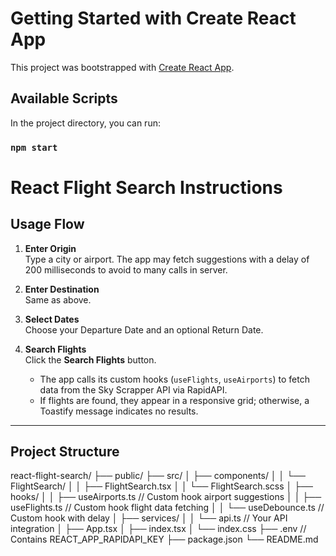 # Getting Started with Create React App

This project was bootstrapped with [Create React App](https://github.com/facebook/create-react-app).

## Available Scripts

In the project directory, you can run:

### `npm start`

# React Flight Search Instructions

## Usage Flow

1. **Enter Origin**  
   Type a city or airport. The app may fetch suggestions with a delay of 200 milliseconds to avoid to many calls in server.

2. **Enter Destination**  
   Same as above.

3. **Select Dates**  
   Choose your Departure Date and an optional Return Date.

4. **Search Flights**  
   Click the **Search Flights** button.
   - The app calls its custom hooks (`useFlights`, `useAirports`) to fetch data from the Sky Scrapper API via RapidAPI.
   - If flights are found, they appear in a responsive grid; otherwise, a Toastify message indicates no results.

---

## Project Structure

react-flight-search/
├── public/
├── src/
│ ├── components/
│ │ └── FlightSearch/
│ │ ├── FlightSearch.tsx
│ │ └── FlightSearch.scss
│ ├── hooks/
│ │ ├── useAirports.ts // Custom hook airport suggestions
│ │ ├── useFlights.ts // Custom hook flight data fetching
│ │ └── useDebounce.ts // Custom hook with delay
│ ├── services/
│ │ └── api.ts // Your API integration
│ ├── App.tsx
│ ├── index.tsx
│ └── index.css
├── .env // Contains REACT_APP_RAPIDAPI_KEY
├── package.json
└── README.md
